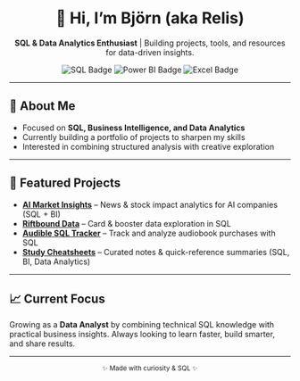 <div align="center">
  <h1>👋 Hi, I’m Björn (aka Relis)</h1>
  <p><b>SQL & Data Analytics Enthusiast</b> | Building projects, tools, and resources for data-driven insights.</p>
  <img src="https://img.shields.io/badge/SQL-PostgreSQL-blue?logo=postgresql&logoColor=white" alt="SQL Badge"/>
  <img src="https://img.shields.io/badge/BI-PowerBI-yellow?logo=powerbi&logoColor=white" alt="Power BI Badge"/>
  <img src="https://img.shields.io/badge/Excel-Data%20Analysis-green?logo=microsoft-excel&logoColor=white" alt="Excel Badge"/>
</div>

---

<h2>📌 About Me</h2>
<ul>
  <li>Focused on <b>SQL, Business Intelligence, and Data Analytics</b></li>
  <li>Currently building a portfolio of projects to sharpen my skills</li>
  <li>Interested in combining structured analysis with creative exploration</li>
</ul>

---

<h2>🚀 Featured Projects</h2>
<ul>
  <li><a href="https://github.com/Relis-lol/ai-market-insights"><b>AI Market Insights</b></a> – News & stock impact analytics for AI companies (SQL + BI)</li>
  <li><a href="https://github.com/Relis-lol/Riftbound"><b>Riftbound Data</b></a> – Card & booster data exploration in SQL</li>
  <li><a href="https://github.com/Relis-lol/audible-sql-tracker"><b>Audible SQL Tracker</b></a> – Track and analyze audiobook purchases with SQL</li>
  <li><a href="https://github.com/Relis-lol/study-cheatsheets"><b>Study Cheatsheets</b></a> – Curated notes & quick-reference summaries (SQL, BI, Data Analytics)</li>
</ul>

---

<h2>📈 Current Focus</h2>
<p>Growing as a <b>Data Analyst</b> by combining technical SQL knowledge with practical business insights.
Always looking to learn faster, build smarter, and share results.</p>

---

<div align="center">
  <sub>✨ Made with curiosity & SQL ✨</sub>
</div>

